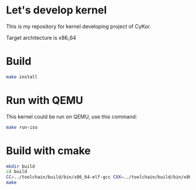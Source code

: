 # Let's develop kernel

This is my repository for kernel developing project of CyKor.

Target architecture is x86_64

# Build

```bash
make install
```

# Run with QEMU

This kernel could be run on QEMU, use this command:

```bash
make run-iso
```

# Build with cmake

```bash
mkdir build
cd build
CC=../toolchain/build/bin/x86_64-elf-gcc CXX=../toolchain/build/bin/x86_64-elf-g++ cmake ..
make
```